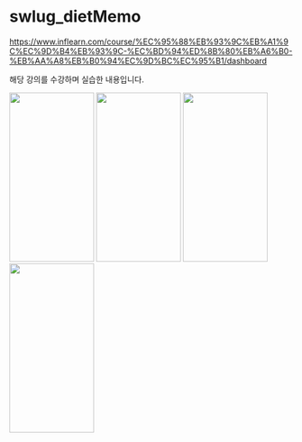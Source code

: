 # swlug_dietMemo

https://www.inflearn.com/course/%EC%95%88%EB%93%9C%EB%A1%9C%EC%9D%B4%EB%93%9C-%EC%BD%94%ED%8B%80%EB%A6%B0-%EB%AA%A8%EB%B0%94%EC%9D%BC%EC%95%B1/dashboard


해당 강의를 수강하며 실습한 내용입니다.


<div>
<img src="https://user-images.githubusercontent.com/66731780/191416924-d3615ecc-54ec-458e-87fd-a6857a601079.png" width="150" height="300"/>
<img src="https://user-images.githubusercontent.com/66731780/191416928-e0c7e2b1-0664-4e66-b52b-7c368b7ce483.png" width="150" height="300"/>
<img src="https://user-images.githubusercontent.com/66731780/191416932-fbad2af8-2b85-48aa-bdcb-c792c36920f2.png" width="150" height="300"/>
<img src="https://user-images.githubusercontent.com/66731780/191416934-03d89f20-02e6-46ff-adf5-a8ef26f34abd.png" width="150" height="300"/>
</div>
